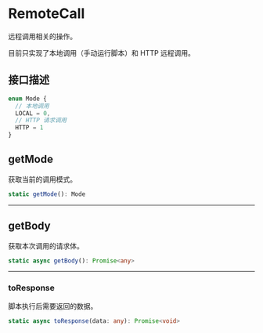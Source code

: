 # RemoteCall
远程调用相关的操作。

目前只实现了本地调用（手动运行脚本）和 HTTP 远程调用。

## 接口描述
```typescript
enum Mode {
  // 本地调用
  LOCAL = 0,
  // HTTP 请求调用
  HTTP = 1
}
```

## getMode
获取当前的调用模式。

```typescript
static getMode(): Mode
```

---

## getBody
获取本次调用的请求体。

```typescript
static async getBody(): Promise<any>
```

---

### toResponse
脚本执行后需要返回的数据。

```typescript
static async toResponse(data: any): Promise<void>
```
